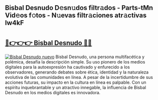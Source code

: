 ## Bisbal Desnudo D𝚎sn𝚞dos filtr𝚊dos - Parts-tMn Vid𝚎os f𝚘tos - N𝚞evas filtr𝚊ciones atr𝚊ctivas lw4kF

# <h2><a href="http://mbbrj5l.tromn.icu/?c=Bisbal+Desnudo">🔗👉👉👉 Bisbal Desnudo 🔗🔗</a></h2>

[![Bisbal Desnudo nuevo](https://i.imgur.com/pEAQMta.gif)](http://mbbrj5l.tromn.icu/?c=Bisbal+Desnudo)
Bisbal Desnudo, una persona multifacética y polémica, desafía la descripción simple. Su uso pionero de los medios digitales para la autoexpresión ha cautivado y enfurecido a los observadores, generando debates sobre ética, identidad y la naturaleza evolutiva de las comunidades en línea. A pesar de la incertidumbre de sus acciones futuras, su impacto en la cultura en línea es palpable. Con un espíritu inquebrantable y un atractivo innegable, la influencia de Bisbal Desnudo en los medios digitales es innovadora.
